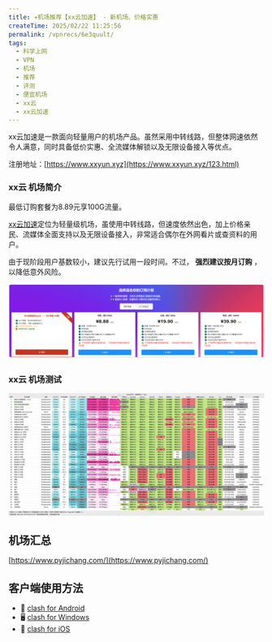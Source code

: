 ```yaml
---
title: ✈️机场推荐【xx云加速】 - 新机场、价格实惠
createTime: 2025/02/22 11:25:56
permalink: /vpnrecs/6e3quult/
tags:
  - 科学上网
  - VPN
  - 机场
  - 推荐
  - 评测
  - 便宜机场
  - xx云
  - xx云加速
---
```


xx云加速是一款面向轻量用户的机场产品。虽然采用中转线路，但整体网速依然令人满意，同时具备低价实惠、全流媒体解锁以及无限设备接入等优点。

注册地址：[https://www.xxyun.xyz](https://www.xxyun.xyz/123.html)

<!-- more -->

### xx云 机场简介

最低订购套餐为8.89元享100G流量。

[xx云加速](https://www.xxyun.xyz/123.html)定位为轻量级机场，虽使用中转线路，但速度依然出色，加上价格亲民、流媒体全面支持以及无限设备接入，非常适合偶尔在外网看片或查资料的用户。

由于现阶段用户基数较小，建议先行试用一段时间。不过， **强烈建议按月订购** ，以降低意外风险。

![xx云加速 机场简介](images/机场推荐xx云/image.png)

### xx云 机场测试

![xx云加速 机场测试](images/机场推荐xx云/image-1.png)

## 机场汇总

[https://www.pyjichang.com/](https://www.pyjichang.com/)

## 客户端使用方法

- 📱 [clash for Android](https://www.pyjichang.com/doc/eh8f4n86/)
- 🖥 [clash for Windows](https://www.pyjichang.com/doc/0gematwc/)
- 🍎 [clash for iOS](https://www.pyjichang.com/doc/z747kgjd/)